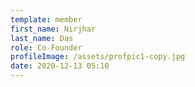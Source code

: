 ```yaml
---
template: member
first_name: Nirjhar
last_name: Das
role: Co-Founder
profileImage: /assets/profpic1-copy.jpg
date: 2020-12-13 05:10
---
```

